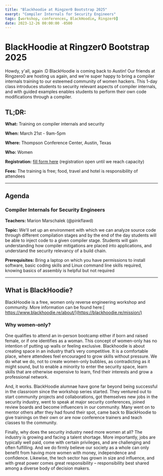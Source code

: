 ```yaml
---
title: "Blackhoodie at Ringzer0 Bootstrap 2025"
exerpt: "Compiler Internals for Security Engineers"
tags: [workshop, conferences, BlackHoodie, Ringzer0]
date: 2023-12-26 00:00:00 -0500
---
```


# **BlackHoodie at Ringzer0 Bootstrap 2025**

Howdy, y'all, again :D BlackHoodie is coming back to Austin! Our friends at Ringzero0 are hosting us again, and we're super happy to bring a compiler internals training to our esteemed community of women hackers. This 1-day class introduces students to security relevant aspects of compiler internals, and with guided examples enables students to perform their own code modifications through a compiler. 

## **TL;DR:**

**What:** Training on compiler internals and security

**When:** March 21st - 9am-5pm

**Where:** Thompson Conference Center, Austin, Texas

**Who:** Women

**Registration:** [fill form here](https://docs.google.com/forms/d/e/1FAIpQLScGLV3Cw-T8N1nWnDG7YCTIgcWNxF3Zhgh088NEpZecoIoi2A/viewform?usp=header) (registration open until we reach capacity)

**Fees:** The training is free; food, travel and hotel is responsibility of attendees


---


## **Agenda**


### **Compiler Internals for Security Engineers**

**Teachers:** Marion Marschalek (@pinkflawd)

**Topic:** We'll set up an environment with which we can analyze source code through different compilation stages and by the end of the day students will be able to inject code to a given compiler stage. Students will gain understanding how compiler mitigations are placed into applications, and understand the security relevancy of a build chain.

**Prerequisites:** Bring a laptop on which you have permissions to install software, basic coding skills and Linux command line skills required, knowing basics of assembly is helpful but not required

---


## **What is BlackHoodie?**

BlackHoodie is a free, women only reverse engineering workshop and community. More information can be found here:[ https://www.blackhoodie.re/about/](https://blackhoodie.re/mission/)


### **Why women-only?**

One qualifies to attend an in-person bootcamp either if born and raised female, or if one identifies as a woman. This concept of women-only has no intention of putting up walls or feeling exclusive. Blackhoodie is about creating space in an industry that’s very competitive. It is a comfortable place, where attendees feel encouraged to grow skills without pressure. We do what we do, not to create women-only bubbles, as contradicting as it might sound, but to enable a minority to enter the security space, learn skills that are otherwise expensive to learn, find their interests and grow a professional network.

And, it works. BlackHoodie alumnae have gone far beyond being successful in the classroom since the workshop series started. They ventured out to start community projects and collaborations, got themselves new jobs in the security industry, went to speak at major security conferences, joined review boards and become influencers in our community. Many went on to mentor others after they had found their spot, came back to BlackHoodie to give trainings on their own or are now conference trainers and teach classes to the community.

Finally, why does the security industry need more women at all? The industry is growing and facing a talent shortage. More importantly, jobs are typically well paid, come with certain privileges, and are challenging and often fulfilling. And we do firmly believe our society as a whole can only benefit from having more women with money, independence and confidence. Likewise, the tech sector has grown in size and influence, and with great power comes great responsibility – responsibility best shared among a diverse body of decision makers.





